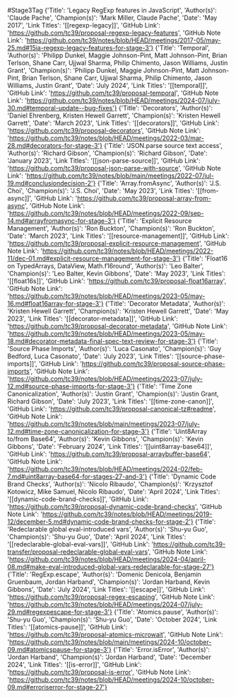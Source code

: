 #Stage3Tag
{'Title': 'Legacy RegExp features in JavaScript', 'Author(s)': 'Claude Pache', 'Champion(s)': 'Mark Miller, Claude Pache', 'Date': 'May 2017', 'Link Titles': '[[regexp-legacy]]', 'GitHub Link': 'https://github.com/tc39/proposal-regexp-legacy-features', 'GitHub Note Link': 'https://github.com/tc39/notes/blob/HEAD/meetings/2017-05/may-25.md#15ia-regexp-legacy-features-for-stage-3'}
{'Title': 'Temporal', 'Author(s)': 'Philipp Dunkel, Maggie Johnson-Pint, Matt Johnson-Pint, Brian Terlson, Shane Carr, Ujjwal Sharma, Philip Chimento, Jason Williams, Justin Grant', 'Champion(s)': 'Philipp Dunkel, Maggie Johnson-Pint, Matt Johnson-Pint, Brian Terlson, Shane Carr, Ujjwal Sharma, Philip Chimento, Jason Williams, Justin Grant', 'Date': 'July 2024', 'Link Titles': '[[temporal]]', 'GitHub Link': 'https://github.com/tc39/proposal-temporal', 'GitHub Note Link': 'https://github.com/tc39/notes/blob/HEAD/meetings/2024-07/july-30.md#temporal-update--bug-fixes'}
{'Title': 'Decorators', 'Author(s)': 'Daniel Ehrenberg, Kristen Hewell Garrett', 'Champion(s)': 'Kristen Hewell Garrett', 'Date': 'March 2023', 'Link Titles': '[[decorators]]', 'GitHub Link': 'https://github.com/tc39/proposal-decorators', 'GitHub Note Link': 'https://github.com/tc39/notes/blob/HEAD/meetings/2022-03/mar-28.md#decorators-for-stage-3'}
{'Title': 'JSON.parse source text access', 'Author(s)': 'Richard Gibson', 'Champion(s)': 'Richard Gibson', 'Date': 'January 2023', 'Link Titles': '[[json-parse-source]]', 'GitHub Link': 'https://github.com/tc39/proposal-json-parse-with-source', 'GitHub Note Link': 'https://github.com/tc39/notes/blob/main/meetings/2022-07/jul-19.md#conclusiondecision-2'}
{'Title': 'Array.fromAsync', 'Author(s)': 'J.S. Choi', 'Champion(s)': 'J.S. Choi', 'Date': 'May 2023', 'Link Titles': '[[from-async]]', 'GitHub Link': 'https://github.com/tc39/proposal-array-from-async', 'GitHub Note Link': 'https://github.com/tc39/notes/blob/HEAD/meetings/2022-09/sep-14.md#arrayfromasync-for-stage-3'}
{'Title': 'Explicit Resource Management', 'Author(s)': 'Ron Buckton', 'Champion(s)': 'Ron Buckton', 'Date': 'March 2023', 'Link Titles': '[[resource-management]]', 'GitHub Link': 'https://github.com/tc39/proposal-explicit-resource-management', 'GitHub Note Link': 'https://github.com/tc39/notes/blob/HEAD/meetings/2022-11/dec-01.md#explicit-resource-management-for-stage-3'}
{'Title': 'Float16 on TypedArrays, DataView, Math.f16round', 'Author(s)': 'Leo Balter', 'Champion(s)': 'Leo Balter, Kevin Gibbons', 'Date': 'May 2023', 'Link Titles': '[[float16s]]', 'GitHub Link': 'https://github.com/tc39/proposal-float16array', 'GitHub Note Link': 'https://github.com/tc39/notes/blob/HEAD/meetings/2023-05/may-16.md#float16array-for-stage-3'}
{'Title': 'Decorator Metadata', 'Author(s)': 'Kristen Hewell Garrett', 'Champion(s)': 'Kristen Hewell Garrett', 'Date': 'May 2023', 'Link Titles': '[[decorator-metadata]]', 'GitHub Link': 'https://github.com/tc39/proposal-decorator-metadata', 'GitHub Note Link': 'https://github.com/tc39/notes/blob/HEAD/meetings/2023-05/may-18.md#decorator-metadata-final-spec-text-review-for-stage-3'}
{'Title': 'Source Phase Imports', 'Author(s)': 'Luca Casonato', 'Champion(s)': 'Guy Bedford, Luca Casonato', 'Date': 'July 2023', 'Link Titles': '[[source-phase-imports]]', 'GitHub Link': 'https://github.com/tc39/proposal-source-phase-imports', 'GitHub Note Link': 'https://github.com/tc39/notes/blob/HEAD/meetings/2023-07/july-12.md#source-phase-imports-for-stage-3'}
{'Title': 'Time Zone Canonicalization', 'Author(s)': 'Justin Grant', 'Champion(s)': 'Justin Grant, Richard Gibson', 'Date': 'July 2023', 'Link Titles': '[[time-zone-canon]]', 'GitHub Link': 'https://github.com/tc39/proposal-canonical-tz#readme', 'GitHub Note Link': 'https://github.com/tc39/notes/blob/main/meetings/2023-07/july-12.md#time-zone-canonicalization-for-stage-3'}
{'Title': 'Uint8Array to/from Base64', 'Author(s)': 'Kevin Gibbons', 'Champion(s)': 'Kevin Gibbons', 'Date': 'February 2024', 'Link Titles': '[[uint8array-base64]]', 'GitHub Link': 'https://github.com/tc39/proposal-arraybuffer-base64', 'GitHub Note Link': 'https://github.com/tc39/notes/blob/HEAD/meetings/2024-02/feb-7.md#uint8array-base64-for-stages-27-and-3'}
{'Title': 'Dynamic Code Brand Checks', 'Author(s)': 'Nicolo Ribaudo', 'Champion(s)': 'Krzysztof Kotowicz, Mike Samuel, Nicolo Ribaudo', 'Date': 'April 2024', 'Link Titles': '[[dynamic-code-brand-checks]]', 'GitHub Link': 'https://github.com/tc39/proposal-dynamic-code-brand-checks', 'GitHub Note Link': 'https://github.com/tc39/notes/blob/HEAD/meetings/2019-12/december-5.md#dynamic-code-brand-checks-for-stage-2'}
{'Title': 'Redeclarable global eval-introduced vars', 'Author(s)': 'Shu-yu Guo', 'Champion(s)': 'Shu-yu Guo', 'Date': 'April 2024', 'Link Titles': '[[redeclarable-global-eval-vars]]', 'GitHub Link': 'https://github.com/tc39-transfer/proposal-redeclarable-global-eval-vars', 'GitHub Note Link': 'https://github.com/tc39/notes/blob/HEAD/meetings/2024-04/april-08.md#make-eval-introduced-global-vars-redeclarable-for-stage-27'}
{'Title': 'RegExp.escape', 'Author(s)': 'Domenic Denicola, Benjamin Gruenbaum, Jordan Harband', 'Champion(s)': 'Jordan Harband, Kevin Gibbons', 'Date': 'July 2024', 'Link Titles': '[[escape]]', 'GitHub Link': 'https://github.com/tc39/proposal-regex-escaping', 'GitHub Note Link': 'https://github.com/tc39/notes/blob/HEAD/meetings/2024-07/july-29.md#regexpescape-for-stage-3'}
{'Title': 'Atomics.pause', 'Author(s)': 'Shu-yu Guo', 'Champion(s)': 'Shu-yu Guo', 'Date': 'October 2024', 'Link Titles': '[[atomics-pause]]', 'GitHub Link': 'https://github.com/tc39/proposal-atomics-microwait', 'GitHub Note Link': 'https://github.com/tc39/notes/blob/main/meetings/2024-10/october-09.md#atomicspause-for-stage-3'}
{'Title': 'Error.isError', 'Author(s)': 'Jordan Harband', 'Champion(s)': 'Jordan Harband', 'Date': 'December 2024', 'Link Titles': '[[is-error]]', 'GitHub Link': 'https://github.com/tc39/proposal-is-error', 'GitHub Note Link': 'https://github.com/tc39/notes/blob/HEAD/meetings/2024-10/october-09.md#erroriserror-for-stage-27'}
